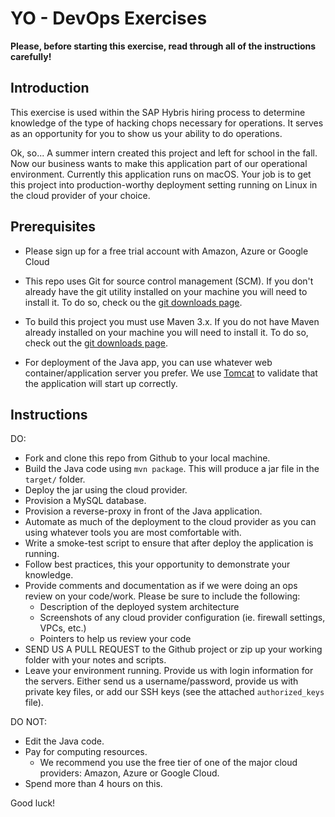 YO - DevOps Exercises
================

**Please, before starting this exercise, read through all of the instructions carefully!**

Introduction
------------

This exercise is used within the SAP Hybris hiring process to determine knowledge of the type of hacking chops necessary for operations. It serves as an opportunity for you to show us your ability to do operations. 

Ok, so... A summer intern created this project and left for school in the fall. Now our business wants to make this application part of our operational environment. Currently this application runs on macOS. Your job is to get this project into production-worthy deployment setting running on Linux in the cloud provider of your choice.

Prerequisites
-------------

* Please sign up for a free trial account with Amazon, Azure or Google Cloud

* This repo uses Git for source control management (SCM). If you don't already have the git utility installed on your machine you will need to install it. To do so, check ou the [git downloads page](http://git-scm.com/downloads).

* To build this project you must use Maven 3.x. If you do not have Maven already installed on your machine you will need to install it. To do so, check out the [git downloads page](http://git-scm.com/downloads).

* For deployment of the Java app, you can use whatever web container/application server you prefer. We use [Tomcat](http://tomcat.apache.org/) to validate that the application will start up correctly.

Instructions
------------

DO:
* Fork and clone this repo from Github to your local machine.
* Build the Java code using `mvn package`. This will produce a jar file in the `target/` folder. 
* Deploy the jar using the cloud provider. 
* Provision a MySQL database.
* Provision a reverse-proxy in front of the Java application. 
* Automate as much of the deployment to the cloud provider as you can using whatever tools you are most comfortable with.
* Write a smoke-test script to ensure that after deploy the application is running.
* Follow best practices, this your opportunity to demonstrate your knowledge.
* Provide comments and documentation as if we were doing an ops review on your code/work. Please be sure to include the following:
    * Description of the deployed system architecture
    * Screenshots of any cloud provider configuration (ie. firewall settings, VPCs, etc.)
    * Pointers to help us review your code
* SEND US A PULL REQUEST to the Github project or zip up your working folder with your notes and scripts.
* Leave your environment running. Provide us with login information for the servers. Either send us a username/password, provide us with private key files, or add our SSH keys (see the attached `authorized_keys` file).

DO NOT: 
* Edit the Java code.
* Pay for computing resources.
    * We recommend you use the free tier of one of the major cloud providers: Amazon, Azure or Google Cloud.
* Spend more than 4 hours on this. 

Good luck!

